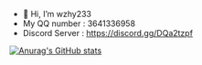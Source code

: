 - 👋 Hi, I’m wzhy233
- My QQ number : 3641336958
- Discord Server : https://discord.gg/DQa2tzpf


[![Anurag's GitHub stats](https://github-readme-stats.vercel.app/api?username=wzhy233)](https://github.com/wzhy233)
